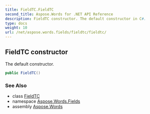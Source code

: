 ```yaml
---
title: FieldTC.FieldTC
second_title: Aspose.Words for .NET API Reference
description: FieldTC constructor. The default constructor in C#.
type: docs
weight: 10
url: /net/aspose.words.fields/fieldtc/fieldtc/
---
```

## FieldTC constructor

The default constructor.

```csharp
public FieldTC()
```

### See Also

* class [FieldTC](../)
* namespace [Aspose.Words.Fields](../../fieldtc/)
* assembly [Aspose.Words](../../../)

